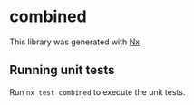 # combined

This library was generated with [Nx](https://nx.dev).

## Running unit tests

Run `nx test combined` to execute the unit tests.
